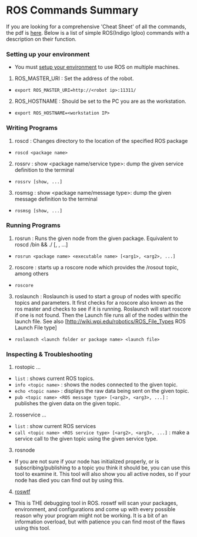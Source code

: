 # ROS Commands Summary
If you are looking for a comprehensive 'Cheat Sheet' of all the commands, the pdf is [here](https://github.com/westpoint-robotics/os-setup/blob/master/ROScheatsheet.pdf).
Below is a list of simple ROS(Indigo Igloo) commands with a description on their function.

### Setting up your environment
- You must [setup your environment](http://wiki.ros.org/ROS/Tutorials/MultipleMachines) to use ROS on multiple machines.
1. ROS_MASTER_URI : Set the address of the robot.
- `export ROS_MASTER_URI=http://<robot ip>:11311/`
2. ROS_HOSTNAME : Should be set to the PC you are as the workstation.
- `export ROS_HOSTNAME=<workstation IP>`

### Writing Programs
1. roscd : Changes directory to the location of the specified ROS package
- `roscd <package name>`
2. rossrv : show <package name/service type>: dump the given service definition to the terminal
- `rossrv [show, ...]`
3. rosmsg : show <package name/message type>: dump the given message definition to the terminal
- `rosmsg [show, ...]`

### Running Programs
1. rosrun : Runs the given node from the given package. Equivalent to roscd <package name>/bin && ./<executable name> [<arg1>, <arg2>, ...]
- `rosrun <package name> <executable name> [<arg1>, <arg2>, ...]`
2. roscore : starts up a roscore node which provides the /rosout topic, among others
- `roscore`
3. roslaunch : Roslaunch is used to start a group of nodes with specific topics and parameters. It first checks for a roscore also known as the ros master and checks to see if it is running. Roslaunch will start roscore if one is not found. Then the Launch file runs all of the nodes within the launch file. See also [http://wiki.wpi.edu/robotics/ROS_File_Types ROS Launch File type]
- `roslaunch <launch folder or package name> <launch file>`

### Inspecting & Troubleshooting 
1. rostopic ...
- `list` : shows current ROS topics.
- `info <topic name>` : shows the nodes connected to the given topic.
- `echo <topic name>` : displays the raw data being sent on the given topic.
- `pub <topic name> <ROS message type> [<arg2>, <arg3>, ...]` : publishes the given data on the given topic.

2. rosservice ...
- `list` : show current ROS services
- `call <topic name> <ROS service type> [<arg2>, <arg3>, ...]` : make a service call to the given topic using the given service type.

3. rosnode
- If you are not sure if your node has initialized properly, or is subscribing/publishing to a topic you think it should be, you can use this tool to examine it.  This tool will also show you all active nodes, so if your node has died you can find out by using this.

4. [roswtf](http://wiki.ros.org/ROS/Tutorials/Getting%20started%20with%20roswtf)
- This is THE debugging tool in ROS. roswtf will scan your packages, environment, and configurations and come up with every possible reason why your program might not be working.  It is a bit of an information overload, but with patience you can find most of the flaws using this tool.
